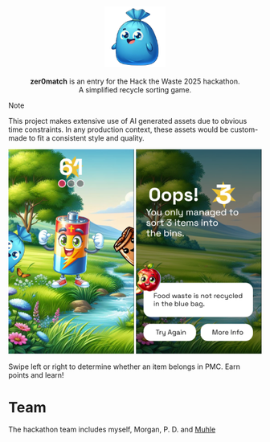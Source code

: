 <div align="center">
  <img src="public/assets/bin/blue-happy.png" width="120" alt="Blue bag" />
</div>

<br />

<div align="center">
  <b>zer0match</b> is an entry for the Hack the Waste 2025 hackathon. <br />
  A simplified recycle sorting game.<br>
</div>

> [!NOTE]
> This project makes extensive use of AI generated assets due to obvious time constraints. In any production context, these assets would be custom-made to fit a consistent style and quality.

<div align="center">
  <img src="public/preview-game.png" width="250" alt="Game preview" />
  <img src="public/preview-end.png" width="250" alt="Game end preview" />
</div>

Swipe left or right to determine whether an item belongs in PMC. Earn points and learn!


# Team

The hackathon team includes myself, Morgan, P. D. and [Muhle](https://github.com/Ashley-sdev)
